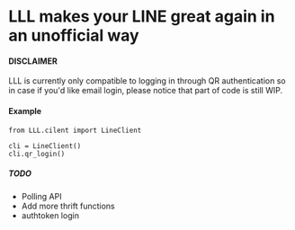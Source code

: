 # LLL makes your LINE great again in an unofficial way

#### DISCLAIMER
LLL is currently only compatible to logging in through QR authentication so in case if you'd like email login, please notice that part of code is still WIP. 

#### Example

```
from LLL.cilent import LineClient

cli = LineClient()
cli.qr_login()
```

##### TODO
- Polling API
- Add more thrift functions 
- authtoken login

